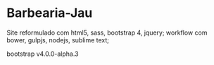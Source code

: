# Barbearia-Jau

Site reformulado com html5, sass, bootstrap 4, jquery; workflow com bower, gulpjs, nodejs, sublime text;

bootstrap v4.0.0-alpha.3
